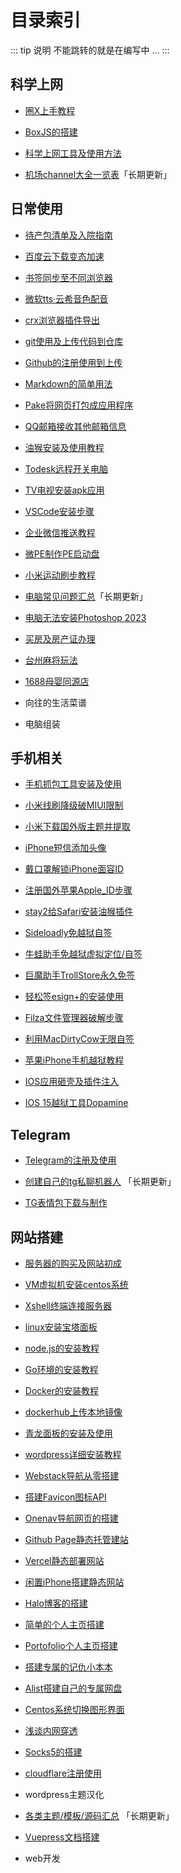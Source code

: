# 目录索引

::: tip 说明
不能跳转的就是在编写中 ...
:::

## 科学上网

* [圈X上手教程](../gfw/quantumultX/)

* [BoxJS的搭建](../gfw/boxjs/)

* [科学上网工具及使用方法](../gfw/proxy/)

* [机场channel大全一览表](../gfw/channel/)「长期更新」



## 日常使用

* [待产包清单及入院指南](../daily/bags-just-yet/)

* [百度云下载变态加速](../daily/baiduyun/)

* [书签同步至不同浏览器](../daily/bookmark/)

* [微软tts·云希音色配音](../daily/tts/)

* [crx浏览器插件导出](../daily/crx/)

* [git使用及上传代码到仓库](../daily/git/)

* [Github的注册使用到上传](../daily/github/)

* [Markdown的简单用法](../daily/markdown/)

* [Pake将网页打包成应用程序](../daily/pake/)

* [QQ邮箱接收其他邮箱信息](../daily/qqmail/)

* [油猴安装及使用教程](../daily/tampermonkey/)

* [Todesk远程开关电脑](../daily/todesk/)

* [TV电视安装apk应用](../daily/tvapp/)

* [VSCode安装步骤](../daily/VSCode/)

* [企业微信推送教程](../daily/wecom/)

* [微PE制作PE启动盘](../daily/wepe/)

* [小米运动刷步教程](../daily/xmsb/)

* [电脑常见问题汇总](../daily/win11/)「长期更新」

* [电脑无法安装Photoshop 2023](../daily/ps/)

* [买房及房产证办理](../daily/house/)

* [台州麻将玩法](../daily/mahjong/)

* [1688母婴同源店](../daily/1688/)

* 向往的生活菜谱

* 电脑组装

## 手机相关

* [手机抓包工具安装及使用](../mobile/capture/)

* [小米线刷降级破MIUI限制](../mobile/miui/)

* [小米下载国外版主题并提取](../mobile/mi_theme/)

* [iPhone短信添加头像](../mobile/smscard/)

* [戴口罩解锁iPhone面容ID](../mobile/faceID/)

* [注册国外苹果Apple_ID步骤](../mobile/Apple_ID/)

* [stay2给Safari安装油猴插件](../mobile/stay2/)

* [Sideloadly免越狱自签](../mobile/Sideloadly/)

* [牛蛙助手免越狱虚拟定位/自签](../mobile/bullfrog/)

* [巨魔助手TrollStore永久免签](../mobile/TrollStore/)

* [轻松签esign+的安装使用](../mobile/esign/)

* [Filza文件管理器破解步骤](../mobile/Filza/)

* [利用MacDirtyCow无限自签](../mobile/MacDirtyCow/)

* [苹果iPhone手机越狱教程](../mobile/jail%E2%80%8Bbreak/)

* [IOS应用砸壳及插件注入](../mobile/dump/)

* [IOS 15越狱工具Dopamine](../mobile/Dopamine/)


## Telegram

* [Telegram的注册及使用](../telegram/tg/)

* [创建自己的tg私聊机器人](../telegram/tgbot/) 「长期更新」

* [TG表情包下载与制作](../telegram/sticker/)


## 网站搭建

* [服务器的购买及网站初成](../website/ECS/)

* [VM虚拟机安装centos系统](../website/VMware/)

* [Xshell终端连接服务器](../website/Xshell/)

* [linux安装宝塔面板](../website/BT/)

* [node.js的安装教程](../website/nodejs/)

* [Go环境的安装教程](../website/go/)

* [Docker的安装教程](../website/docker/)

* [dockerhub上传本地镜像](../website/dockerhub/)

* [青龙面板的安装及使用](../website/qinglong/)

* [wordpress详细安装教程](../website/wordpress/)

* [Webstack导航从零搭建](../website/WebStack/)

* [搭建Favicon图标API](../website/Favicon/)

* [Onenav导航网页的搭建](../website/onenav/)

* [Github Page静态托管建站](../website/githubpage/)

* [Vercel静态部署网站](../website/vercel/)

* [闲置iPhone搭建静态网站](../website/ish/)

* [Halo博客的搭建](../website/Halo/)

* [简单的个人主页搭建](../website/home/)

* [Portofolio个人主页搭建](../website/Portofolio/)

* [搭建专属的记仇小本本](../website/heng/)

* [Alist搭建自己的专属网盘](../website/Alist/)

* [Centos系统切换图形界面](../website/Centos/)

* [浅谈内网穿透](../website/NAT/)

* [Socks5的搭建](../website/socks5/)

* [cloudflare注册使用](../website/cloudflare/)

* wordpress主题汉化

* [各类主题/模板/源码汇总](../website/source/) 「长期更新」

* [Vuepress文档搭建](https://yiov.github.io/vuepress2/)

* web开发